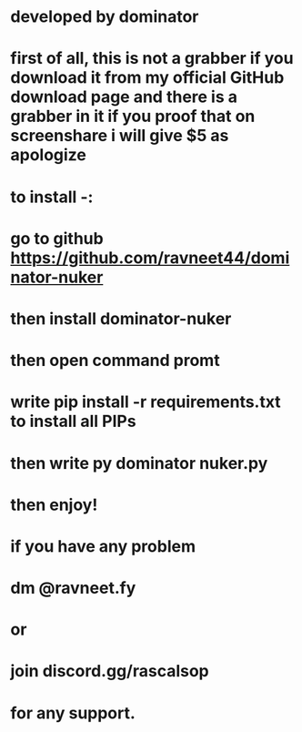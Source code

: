 # developed by dominator
# first of all, this is not a grabber if you download it from my official GitHub download page and there is a grabber in it if you proof that on screenshare i will give $5 as apologize
# to install -:
# go to github https://github.com/ravneet44/dominator-nuker
# then install dominator-nuker
# then open command promt
# write pip install -r requirements.txt to install all PIPs
# then write py dominator nuker.py
# then enjoy!
# if you have any problem
# dm @ravneet.fy
#       or
# join discord.gg/rascalsop 
# for any support.